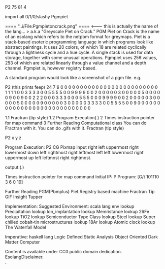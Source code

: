 P2
75 81
4

import all 0/1/0/slashy Pgmpiet

==== "..i/File:Pgmpietoncrack.png" ==== <--- this is actually the name of the lang... > a.k.a "Greyscale Piet on Crack."
PGM Piet on Crack is the name of an esolang which refers to the netpbm format for greymaps. Piet is a stack-based esoteric programming language in which programs look like abstract paintings. It uses 20 colors, of which 18 are related cyclically through a lightness cycle and a hue cycle. A single stack is used for data storage, together with some unusual operations. Pgmpiet uses 256 values, 253 of which are related linearly through a value channel and a depth channel. Pgmpiet is, however registry based.

A standard program would look like a screenshot of a pgm file. e.g.

P2
(this prints feep)
24 7
9
0 0 0 0 0 0 0 0 0 0 0 0 0 0 0 0 0 0 0 0 0 0 0 0
0 1 1 1 1 0 0 3 3 3 3 0 0 5 5 5 5 0 0 9 9 9 9 0
0 2 0 0 0 0 0 3 0 0 0 0 0 5 0 0 0 0 0 9 0 0 9 0
0 2 2 2 0 0 0 3 3 3 0 0 0 5 5 5 0 0 0 9 9 9 9 0
0 2 0 0 0 0 0 3 0 0 0 0 0 5 0 0 0 0 0 9 0 0 0 0
0 3 0 0 0 0 0 3 3 3 3 0 0 5 5 5 5 0 0 9 0 0 0 0
0 0 0 0 0 0 0 0 0 0 0 0 0 0 0 0 0 0 0 0 0 0 0 0

1.1	Fractran (tip style)
1.2	Program Execution(.)
2	Times instruction pointer for map command
3	Further Reading
Computational class
You can do Fractran with it.
You can do .gifs with it.
Fractran (tip style)

P2
x y
z

Program Execution:
P2 CG Pixmap input right left uppermost right lowermost down left rightmost right leftmost left left lowermost right uppermost up left leftmost right rightmost.

output:(.)

Times instruction pointer for map command
Initial IP: P
Program: [G/t 101110 3 6 0 19]

Further Reading
PGM(Pbmplus)
Piet
Registry based machine
Fractran
Tip
GIF
Insight
Tupper

Implementation:
Suggested Environment: scala lang env
lookup Precipitation
lookup Ion_implantation
lookup Memristance
lookup 26Fe
lookup TiO2
lookup Semiconductor Type Class
lookup Steel
lookup Super chilled cobalt-tin microstructures
lookup 18Ar
lookup Atomic clock
lookup The Waterfall Model

Imperative: haskell lang
Logic Defined Static Analysis
Object Oriented Dark Matter Computer

Content is available under CC0 public domain dedication.
EsolangDisclaimer.                                                              
                                                            .
